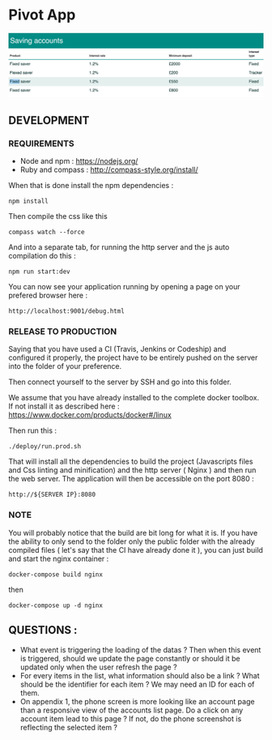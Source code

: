 # Pivot App

![](https://github.com/boris-felix/pivot/blob/master/Screen%20Shot%202016-09-07%20at%2012.12.46.png)

## DEVELOPMENT

### REQUIREMENTS

- Node and npm : https://nodejs.org/
- Ruby and compass : http://compass-style.org/install/

When that is done install the npm dependencies :

```
npm install
```

Then compile the css like this

```
compass watch --force
```

And into a separate tab, for running the http server and the js auto compilation do this :

```
npm run start:dev
```

You can now see your application running by opening a page on your prefered browser here :

```
http://localhost:9001/debug.html
```

### RELEASE TO PRODUCTION

Saying that you have used a CI (Travis, Jenkins or Codeship) and configured it properly, the project have to be entirely pushed on the server into the folder of your preference.

Then connect yourself to the server by SSH and go into this folder.

We assume that you have already installed to the complete docker toolbox. If not install it as described here : https://www.docker.com/products/docker#/linux

Then run this :

```
./deploy/run.prod.sh
```

That will install all the dependencies to build the project (Javascripts files and Css linting and minification) and the http server ( Nginx ) and then run the web server. The application will then be accessible on the port 8080 :

```
http://${SERVER IP}:8080
```

### NOTE

You will probably notice that the build are bit long for what it is. If you have the ability to only send to the folder only the public folder with the already compiled files ( let's say that the CI have already done it ), you can just build and start the nginx container :

```
docker-compose build nginx
```

then

```
docker-compose up -d nginx
```

## QUESTIONS :

- What event is triggering the loading of the datas ? Then when this event is triggered, should we update the page constantly or should it be updated only when the user refresh the page ?
- For every items in the list, what information should also be a link ? What should be the identifier for each item ? We may need an ID for each of them.
- On appendix 1, the phone screen is more looking like an account page than a responsive view of the accounts list page. Do a click on any account item lead to this page ? If not, do the phone screenshot is reflecting the selected item ?

